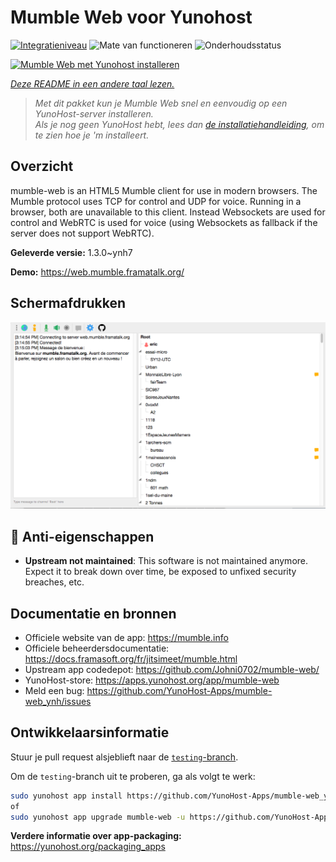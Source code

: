 <!--
NB: Deze README is automatisch gegenereerd door <https://github.com/YunoHost/apps/tree/master/tools/readme_generator>
Hij mag NIET handmatig aangepast worden.
-->

# Mumble Web voor Yunohost

[![Integratieniveau](https://dash.yunohost.org/integration/mumble-web.svg)](https://ci-apps.yunohost.org/ci/apps/mumble-web/) ![Mate van functioneren](https://ci-apps.yunohost.org/ci/badges/mumble-web.status.svg) ![Onderhoudsstatus](https://ci-apps.yunohost.org/ci/badges/mumble-web.maintain.svg)

[![Mumble Web met Yunohost installeren](https://install-app.yunohost.org/install-with-yunohost.svg)](https://install-app.yunohost.org/?app=mumble-web)

*[Deze README in een andere taal lezen.](./ALL_README.md)*

> *Met dit pakket kun je Mumble Web snel en eenvoudig op een YunoHost-server installeren.*  
> *Als je nog geen YunoHost hebt, lees dan [de installatiehandleiding](https://yunohost.org/install), om te zien hoe je 'm installeert.*

## Overzicht

mumble-web is an HTML5 Mumble client for use in modern browsers.
The Mumble protocol uses TCP for control and UDP for voice. Running in a browser, both are unavailable to this client. Instead Websockets are used for control and WebRTC is used for voice (using Websockets as fallback if the server does not support WebRTC).

**Geleverde versie:** 1.3.0~ynh7

**Demo:** <https://web.mumble.framatalk.org/>

## Schermafdrukken

![Schermafdrukken van Mumble Web](./doc/screenshots/screenshot.png)

## :red_circle: Anti-eigenschappen

- **Upstream not maintained**: This software is not maintained anymore. Expect it to break down over time, be exposed to unfixed security breaches, etc.

## Documentatie en bronnen

- Officiele website van de app: <https://mumble.info>
- Officiele beheerdersdocumentatie: <https://docs.framasoft.org/fr/jitsimeet/mumble.html>
- Upstream app codedepot: <https://github.com/Johni0702/mumble-web/>
- YunoHost-store: <https://apps.yunohost.org/app/mumble-web>
- Meld een bug: <https://github.com/YunoHost-Apps/mumble-web_ynh/issues>

## Ontwikkelaarsinformatie

Stuur je pull request alsjeblieft naar de [`testing`-branch](https://github.com/YunoHost-Apps/mumble-web_ynh/tree/testing).

Om de `testing`-branch uit te proberen, ga als volgt te werk:

```bash
sudo yunohost app install https://github.com/YunoHost-Apps/mumble-web_ynh/tree/testing --debug
of
sudo yunohost app upgrade mumble-web -u https://github.com/YunoHost-Apps/mumble-web_ynh/tree/testing --debug
```

**Verdere informatie over app-packaging:** <https://yunohost.org/packaging_apps>
